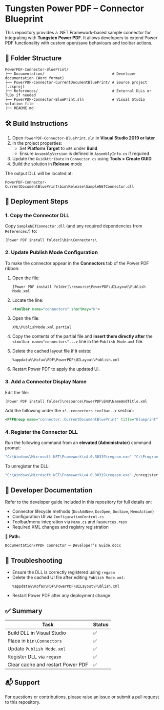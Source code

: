 # Tungsten Power PDF – Connector Blueprint

This repository provides a .NET Framework-based sample connector for integrating with **Tungsten Power PDF**. It allows developers to extend Power PDF functionality with custom open/save behaviours and toolbar actions.

## 📁 Folder Structure

```
PowerPDF-Connector-BluePrint/
├── Documentation/                               # Developer documentation (Word format)
├── PowerPDF-Connector-CurrentDocumentBluePrint/ # Source project (.csproj)
├── References/                                  # External DLLs or TLBs if needed
├── PowerPDF-Connector-BluePrint.sln             # Visual Studio solution file
├── README.md
```

## 🛠 Build Instructions

1. Open `PowerPDF-Connector-BluePrint.sln` in **Visual Studio 2019 or later**
2. In the project properties:
   - Set **Platform Target** to `x86` under **Build**
   - Ensure `AssemblyVersion` is defined in `AssemblyInfo.cs` if required
3. Update the `GuidAttribute` in `Connector.cs` using **Tools > Create GUID**
4. Build the solution in **Release** mode

The output DLL will be located at:
```
PowerPDF-Connector-CurrentDocumentBluePrint\bin\Release\SampleNETConnector.dll
```

## 🚀 Deployment Steps

### 1. Copy the Connector DLL

Copy `SampleNETConnector.dll` (and any required dependencies from `References/`) to:
```
[Power PDF install folder]\bin\Connectors\
```

### 2. Update Publish Mode Configuration

To make the connector appear in the **Connectors** tab of the Power PDF ribbon:

1. Open the file:
   ```
   [Power PDF install folder]\resource\PowerPDF\UILayout\Publish Mode.xml
   ```
2. Locate the line:
   ```xml
   <toolbar name="connectors" shortKey="N">
   ```
3. Open the file:
   ```
   XML\PublishMode.xml.partial
   ```
4. Copy the contents of the partial file and **insert them directly after** the `<toolbar name="connectors"...>` line in the `Publish Mode.xml` file.

5. Delete the cached layout file if it exists:
   ```
   %appdata%\Kofax\PDF\PowerPDF\UILayout\Publish.xml
   ```

6. Restart Power PDF to apply the updated UI.

### 3. Add a Connector Display Name

Edit the file:
```
[Power PDF install folder]\resource\PowerPDF\ENU\NameAndTitle.xml
```

Add the following under the `<!--connectors toolbar-->` section:
```xml
<PFFGroup name="connector::CurrentDocumentBluePrint" title="Blueprint" />
```

### 4. Register the Connector DLL

Run the following command from an **elevated (Administrator)** command prompt:

```cmd
"C:\Windows\Microsoft.NET\Framework\v4.0.30319\regasm.exe" "C:\Program Files (x86)\Kofax\Power PDF 51\bin\Connectors\SampleNETConnector.dll" /codebase
```

To unregister the DLL:
```cmd
"C:\Windows\Microsoft.NET\Framework\v4.0.30319\regasm.exe" /unregister "C:\Program Files (x86)\Kofax\Power PDF 51\bin\Connectors\SampleNETConnector.dll"
```

## 📄 Developer Documentation

Refer to the developer guide included in this repository for full details on:
- Connector lifecycle methods (`DocAddNew`, `DocOpen`, `DocSave`, `MenuAction`)
- Configuration UI via `ConfigurationControl.cs`
- Toolbar/menu integration via `Menu.cs` and `Resources.resx`
- Required XML changes and registry registration

📄 **Path:**
```
Documentation/PPDF Connector – Developer’s Guide.docx
```

## 🧹 Troubleshooting

- Ensure the DLL is correctly registered using `regasm`
- Delete the cached UI file after editing `Publish Mode.xml`:
  ```
  %appdata%\Kofax\PDF\PowerPDF\UILayout\Publish.xml
  ```
- Restart Power PDF after any deployment change

## ✅ Summary

| Task                              | Status |
|-----------------------------------|--------|
| Build DLL in Visual Studio        | ✅     |
| Place in `bin\Connectors`         | ✅     |
| Update `Publish Mode.xml`         | ✅     |
| Register DLL via `regasm`         | ✅     |
| Clear cache and restart Power PDF | ✅     |

## 📬 Support

For questions or contributions, please raise an issue or submit a pull request to this repository.
